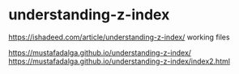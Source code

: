# understanding-z-index
https://ishadeed.com/article/understanding-z-index/  working files




https://mustafadalga.github.io/understanding-z-index/
https://mustafadalga.github.io/understanding-z-index/index2.html

